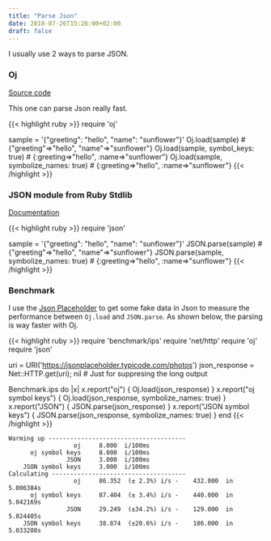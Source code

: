 ```yaml
---
title: "Parse Json"
date: 2018-07-26T15:26:00+02:00
draft: false
---
```


I usually use 2 ways to parse JSON.

### Oj

[Source code](https://github.com/ohler55/oj)

This one can parse Json really fast.

{{< highlight ruby >}}
require 'oj'

sample = '{"greeting": "hello", "name": "sunflower"}'
Oj.load(sample) # {"greeting"=>"hello", "name"=>"sunflower"}
Oj.load(sample, symbol_keys: true) # {:greeting=>"hello", :name=>"sunflower"}
Oj.load(sample, symbolize_names: true) # {:greeting=>"hello", :name=>"sunflower"}
{{< /highlight >}}

### JSON module from Ruby Stdlib

[Documentation](http://ruby-doc.org/stdlib-2.0.0/libdoc/json/rdoc/JSON.html)

{{< highlight ruby >}}
require 'json'

sample = '{"greeting": "hello", "name": "sunflower"}'
JSON.parse(sample) # {"greeting"=>"hello", "name"=>"sunflower"}
JSON.parse(sample, symbolize_names: true) # {:greeting=>"hello", :name=>"sunflower"}
{{< /highlight >}}

### Benchmark

I use the [Json Placeholder](https://jsonplaceholder.typicode.com/) to get some fake data in Json to measure the performance between `Oj.load` and `JSON.parse`. As shown below, the parsing is way faster with Oj.

{{< highlight ruby >}}
require 'benchmark/ips'
require 'net/http'
require 'oj'
require 'json'

uri = URI('https://jsonplaceholder.typicode.com/photos')
json_response = Net::HTTP.get(uri); nil # Just for suppresing the long output

Benchmark.ips do |x|
  x.report("oj") { Oj.load(json_response) }
  x.report("oj symbol keys") { Oj.load(json_response, symbolize_names: true) }
  x.report("JSON") { JSON.parse(json_response) }
  x.report("JSON symbol keys") { JSON.parse(json_response, symbolize_names: true) }
end
{{< /highlight >}}

```
Warming up --------------------------------------
                  oj     8.000  i/100ms
      oj symbol keys     8.000  i/100ms
                JSON     3.000  i/100ms
    JSON symbol keys     3.000  i/100ms
Calculating -------------------------------------
                  oj     86.352  (± 2.3%) i/s -    432.000  in   5.006384s
      oj symbol keys     87.404  (± 3.4%) i/s -    440.000  in   5.042169s
                JSON     29.249  (±34.2%) i/s -    129.000  in   5.024405s
    JSON symbol keys     38.874  (±20.6%) i/s -    186.000  in   5.033208s
```
